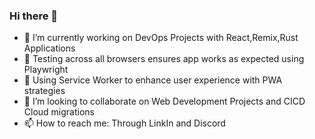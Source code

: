### Hi there 👋

- 🔭 I’m currently working on DevOps Projects with React,Remix,Rust Applications
- 🔭 Testing across all browsers ensures app works as expected using Playwright
- 🔭 Using Service Worker to enhance user experience with PWA strategies
- 👯 I’m looking to collaborate on Web Development Projects and CICD Cloud migrations 
- 📫 How to reach me: Through LinkIn and Discord

<!--
**sierratrading/sierratrading** is a ✨ _special_ ✨ repository because its `README.md` (this file) appears on your GitHub profile.

Here are some ideas to get you started:

- 🔭 I’m currently working on ...
- 🌱 I’m currently learning ...
- 👯 I’m looking to collaborate on ...
- 🤔 I’m looking for help with ...
- 💬 Ask me about ...
- 📫 How to reach me: ...
- 😄 Pronouns: ...
- ⚡ Fun fact: ...
-->
